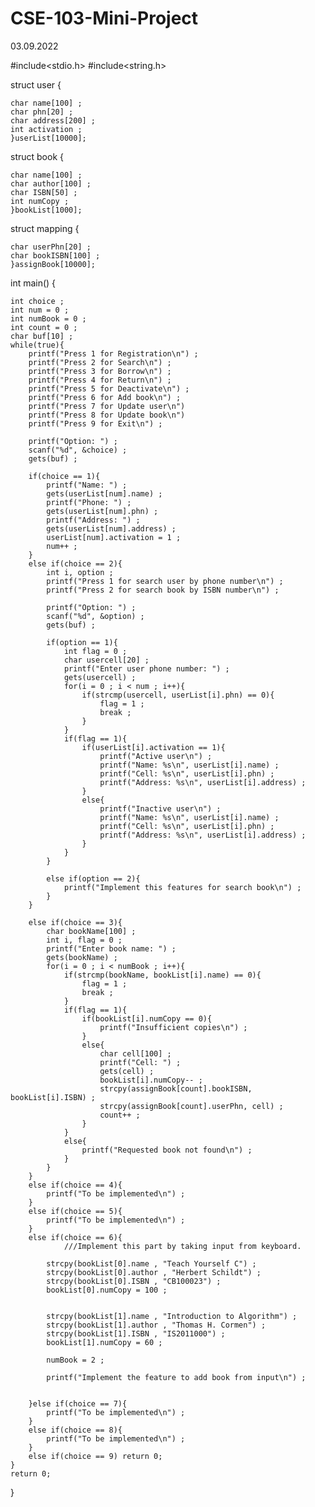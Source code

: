 # CSE-103-Mini-Project
03.09.2022


#include<stdio.h>
#include<string.h>

struct user
{

    char name[100] ;
    char phn[20] ;
    char address[200] ;
    int activation ;
    }userList[10000];

struct book
{

    char name[100] ;
    char author[100] ;
    char ISBN[50] ;
    int numCopy ;
    }bookList[1000];

struct mapping
{

    char userPhn[20] ;
    char bookISBN[100] ;
    }assignBook[10000];

int main()
{

    int choice ;
    int num = 0 ;
    int numBook = 0 ;
    int count = 0 ;
    char buf[10] ;
    while(true){
        printf("Press 1 for Registration\n") ;
        printf("Press 2 for Search\n") ;
        printf("Press 3 for Borrow\n") ;
        printf("Press 4 for Return\n") ;
        printf("Press 5 for Deactivate\n") ;
        printf("Press 6 for Add book\n") ;
        printf("Press 7 for Update user\n")
        printf("Press 8 for Update book\n")
        printf("Press 9 for Exit\n") ;

        printf("Option: ") ;
        scanf("%d", &choice) ;
        gets(buf) ;

        if(choice == 1){
            printf("Name: ") ;
            gets(userList[num].name) ;
            printf("Phone: ") ;
            gets(userList[num].phn) ;
            printf("Address: ") ;
            gets(userList[num].address) ;
            userList[num].activation = 1 ;
            num++ ;
        }
        else if(choice == 2){
            int i, option ;
            printf("Press 1 for search user by phone number\n") ;
            printf("Press 2 for search book by ISBN number\n") ;

            printf("Option: ") ;
            scanf("%d", &option) ;
            gets(buf) ;

            if(option == 1){
                int flag = 0 ;
                char usercell[20] ;
                printf("Enter user phone number: ") ;
                gets(usercell) ;
                for(i = 0 ; i < num ; i++){
                    if(strcmp(usercell, userList[i].phn) == 0){
                        flag = 1 ;
                        break ;
                    }
                }
                if(flag == 1){
                    if(userList[i].activation == 1){
                        printf("Active user\n") ;
                        printf("Name: %s\n", userList[i].name) ;
                        printf("Cell: %s\n", userList[i].phn) ;
                        printf("Address: %s\n", userList[i].address) ;
                    }
                    else{
                        printf("Inactive user\n") ;
                        printf("Name: %s\n", userList[i].name) ;
                        printf("Cell: %s\n", userList[i].phn) ;
                        printf("Address: %s\n", userList[i].address) ;
                    }
                }
            }

            else if(option == 2){
                printf("Implement this features for search book\n") ;
            }
        }

        else if(choice == 3){
            char bookName[100] ;
            int i, flag = 0 ;
            printf("Enter book name: ") ;
            gets(bookName) ;
            for(i = 0 ; i < numBook ; i++){
                if(strcmp(bookName, bookList[i].name) == 0){
                    flag = 1 ;
                    break ;
                }
                if(flag == 1){
                    if(bookList[i].numCopy == 0){
                        printf("Insufficient copies\n") ;
                    }
                    else{
                        char cell[100] ;
                        printf("Cell: ") ;
                        gets(cell) ;
                        bookList[i].numCopy-- ;
                        strcpy(assignBook[count].bookISBN, bookList[i].ISBN) ;
                        strcpy(assignBook[count].userPhn, cell) ;
                        count++ ;
                    }
                }
                else{
                    printf("Requested book not found\n") ;
                }
            }
        }
        else if(choice == 4){
            printf("To be implemented\n") ;
        }
        else if(choice == 5){
            printf("To be implemented\n") ;
        }
        else if(choice == 6){
                ///Implement this part by taking input from keyboard.

            strcpy(bookList[0].name , "Teach Yourself C") ;
            strcpy(bookList[0].author , "Herbert Schildt") ;
            strcpy(bookList[0].ISBN , "CB100023") ;
            bookList[0].numCopy = 100 ;


            strcpy(bookList[1].name , "Introduction to Algorithm") ;
            strcpy(bookList[1].author , "Thomas H. Cormen") ;
            strcpy(bookList[1].ISBN , "IS2011000") ;
            bookList[1].numCopy = 60 ;

            numBook = 2 ;

            printf("Implement the feature to add book from input\n") ;


        }else if(choice == 7){
            printf("To be implemented\n") ;
        }
        else if(choice == 8){
            printf("To be implemented\n") ;
        }
        else if(choice == 9) return 0;
    }
    return 0;
    
}
